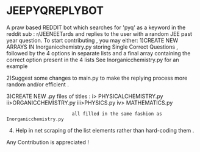 # JEEPYQREPLYBOT
A praw based REDDIT bot which searches for 'pyq' as a keyword in the reddit sub : r/JEENEETards and replies to the user with a random JEE past year question.
To start contributing , you may either:
1)CREATE NEW ARRAYS IN Inorganicchemistry.py storing Single Correct Questions , followed by the 4 options in separate lists and a final array containing the correct option present in the 4 lists
   See Inorganicchemistry.py for an example

2)Suggest some changes to main.py to make the replying process more random and/or efficient .

3)CREATE NEW .py files of titles :
                            i> PHYSICALCHEMISTRY.py
                            ii>ORGANICCHEMISTRY.py
                            iii>PHYSICS.py
                            iv> MATHEMATICS.py
                            
                            all filled in the same fashion as Inorganicchemistry.py
                            
                            
4) Help in net scraping of the list elements rather than hard-coding them . 


Any Contribution is appreciated !


